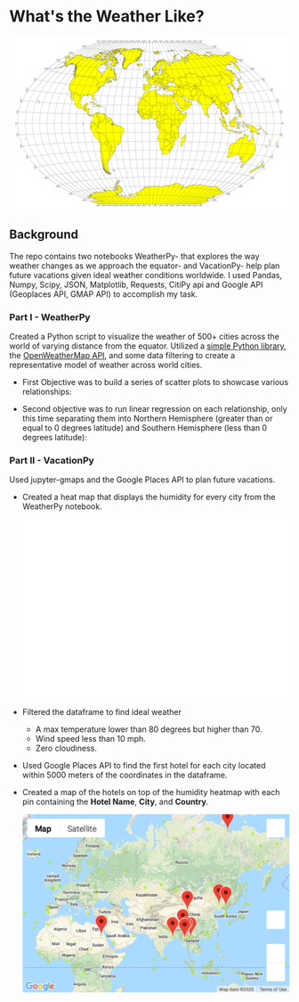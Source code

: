 # What's the Weather Like?
![Equator](Resources/equatorsign.png)

## Background

The repo contains two notebooks WeatherPy- that explores the way weather changes as we approach the equator- and VacationPy- help plan future vacations given ideal weather conditions worldwide. I used Pandas, Numpy, Scipy, JSON, Matplotlib, Requests, CitiPy api and Google API (Geoplaces API, GMAP API) to accomplish my task.

### Part I - WeatherPy

Created a Python script to visualize the weather of 500+ cities across the world of varying distance from the equator. Utilized a [simple Python library](https://pypi.python.org/pypi/citipy), the [OpenWeatherMap API](https://openweathermap.org/api), and some data filtering to create a representative model of weather across world cities.

* First Objective was to build a series of scatter plots to showcase various relationships:

* Second objective was to run linear regression on each relationship, only this time separating them into Northern Hemisphere (greater than or equal to 0 degrees latitude) and Southern Hemisphere (less than 0 degrees latitude):



### Part II - VacationPy

Used jupyter-gmaps and the Google Places API to plan future vacations.

* Created a heat map that displays the humidity for every city from the WeatherPy notebook.
  
  ![heatmap](WeatherPy/Output/humidity_heatmap.png)

* Filtered the dataframe to find ideal weather

  * A max temperature lower than 80 degrees but higher than 70.
  * Wind speed less than 10 mph.
  * Zero cloudiness.
  
* Used Google Places API to find the first hotel for each city located within 5000 meters of the coordinates in the dataframe.

* Created a map of the hotels on top of the humidity heatmap with each pin containing the **Hotel Name**, **City**, and **Country**.

  ![hotel map](WeatherPy/Output/vacationspot_heatmap.png)

